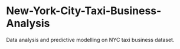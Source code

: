 # New-York-City-Taxi-Business-Analysis
Data analysis and predictive modelling on NYC taxi business dataset.
